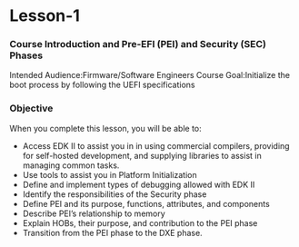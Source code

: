 # Lesson-1
### Course Introduction and Pre-EFI (PEI) and Security (SEC) Phases 

Intended Audience:Firmware/Software Engineers Course Goal:Initialize the boot process by following the UEFI specifications

### Objective

When you complete this lesson, you will be able to:

- Access EDK II to assist you in in using commercial compilers, providing for self-hosted development, and supplying libraries to assist in managing common tasks.
- Use tools to assist you in Platform Initialization
- Define and implement types of debugging allowed with EDK II
- Identify the responsibilities of the Security phase
- Define PEI and its purpose, functions, attributes, and components
- Describe PEI’s relationship to memory
- Explain HOBs, their purpose, and contribution to the PEI phase
- Transition from the PEI phase to the DXE phase.  